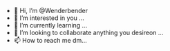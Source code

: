 - 👋 Hi, I’m @Wenderbender
- 👀 I’m interested in you  ...
- 🌱 I’m currently learning ...
- 💞️ I’m looking to collaborate anything you desireon ...
- 📫 How to reach me dm...

<!---
Wenderbender/Wenderbender is a ✨ special ✨ repository because its `README.md` (this file) appears on your GitHub profile.
You can click the Preview link to take a look at your changes.
--->
